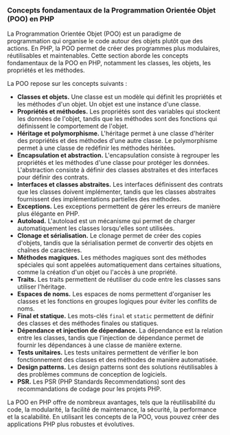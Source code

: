 ### Concepts fondamentaux de la Programmation Orientée Objet (POO) en PHP

La Programmation Orientée Objet (POO) est un paradigme de programmation qui organise le code autour des objets plutôt que des actions. En PHP, la POO permet de créer des programmes plus modulaires, réutilisables et maintenables. Cette section aborde les concepts fondamentaux de la POO en PHP, notamment les classes, les objets, les propriétés et les méthodes.

La POO repose sur les concepts suivants :

- **Classes et objets.** Une classe est un modèle qui définit les propriétés et les méthodes d'un objet. Un objet est une instance d'une classe.
- **Propriétés et méthodes.** Les propriétés sont des variables qui stockent les données de l'objet, tandis que les méthodes sont des fonctions qui définissent le comportement de l'objet.
- **Héritage et polymorphisme.** L'héritage permet à une classe d'hériter des propriétés et des méthodes d'une autre classe. Le polymorphisme permet à une classe de redéfinir les méthodes héritées.
- **Encapsulation et abstraction.** L'encapsulation consiste à regrouper les propriétés et les méthodes d'une classe pour protéger les données. L'abstraction consiste à définir des classes abstraites et des interfaces pour définir des contrats.
- **Interfaces et classes abstraites.** Les interfaces définissent des contrats que les classes doivent implémenter, tandis que les classes abstraites fournissent des implémentations partielles des méthodes.
- **Exceptions.** Les exceptions permettent de gérer les erreurs de manière plus élégante en PHP.
- **Autoload.** L'autoload est un mécanisme qui permet de charger automatiquement les classes lorsqu'elles sont utilisées.
- **Clonage et sérialisation.** Le clonage permet de créer des copies d'objets, tandis que la sérialisation permet de convertir des objets en chaînes de caractères.
- **Méthodes magiques.** Les méthodes magiques sont des méthodes spéciales qui sont appelées automatiquement dans certaines situations, comme la création d'un objet ou l'accès à une propriété.
- **Traits.** Les traits permettent de réutiliser du code entre les classes sans utiliser l'héritage.
- **Espaces de noms.** Les espaces de noms permettent d'organiser les classes et les fonctions en groupes logiques pour éviter les conflits de noms.
- **Final et statique.** Les mots-clés `final` et `static` permettent de définir des classes et des méthodes finales ou statiques.
- **Dépendance et injection de dépendance.** La dépendance est la relation entre les classes, tandis que l'injection de dépendance permet de fournir les dépendances à une classe de manière externe.
- **Tests unitaires.** Les tests unitaires permettent de vérifier le bon fonctionnement des classes et des méthodes de manière automatisée.
- **Design patterns.** Les design patterns sont des solutions réutilisables à des problèmes communs de conception de logiciels.
- **PSR.** Les PSR (PHP Standards Recommendations) sont des recommandations de codage pour les projets PHP.

La POO en PHP offre de nombreux avantages, tels que la réutilisabilité du code, la modularité, la facilité de maintenance, la sécurité, la performance et la scalabilité. En utilisant les concepts de la POO, vous pouvez créer des applications PHP plus robustes et évolutives.